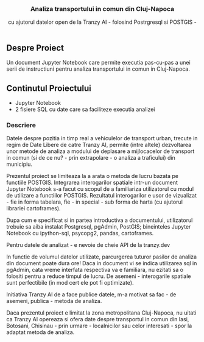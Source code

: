 
<br/>
<p align="center">
  <h3 align="center">Analiza transportului in comun din Cluj-Napoca</h3>

  <p align="center">
    cu ajutorul datelor open de la Tranzy AI - folosind Postrgresql si POSTGIS -
    <br/>
    <br/>
  </p>
</p>



## Despre Proiect

Un document Jupyter Notebook care permite executia pas-cu-pas a unei serii de instructiuni pentru analiza transportului in comun in Cluj-Napoca. 


## Continutul Proiectului

* Jupyter Notebook
* 2 fisiere SQL cu date care sa faciliteze executia analizei  


### Descriere

Datele despre pozitia in timp real a vehiculelor de transport urban, trecute in regim de Date Libere de catre Tranzy AI, permite (intre altele) dezvoltarea unor metode de analiza a modului de deplasare a mijlocacelor de transport in comun (si de ce nu? - prin extrapolare - o analiza a traficului) din municipiu. 

Prezentul proiect se limiteaza la a arata o metoda de lucru bazata pe functiile POSTGIS. Integrarea interogarilor spatiale intr-un document Jupyter Notebook s-a facut cu scopul de a familiariza utilizatorul cu modul de utilizare a functiilor POSTGIS. Rezultatul interogarilor e usor de vizualizat - fie in forma tabelara, fie - in special - sub forma de harta (cu ajutorul librariei cartoframes).

Dupa cum e specificat si in partea introductiva a documentului, utilizatorul trebuie sa aiba instalat Postgresql, pgAdmin, PostGIS; bineinteles Jupyter Notebook cu ipython-sql, psycopg2, pandas, cartoframes.

Pentru datele de analizat - e nevoie de cheie API de la tranzy.dev

In functie de volumul datelor utilizate, parcurgerea tuturor pasilor de analiza din document poate dura ore! Daca in document vi se indica utilizarea sql in pgAdmin, cata vreme interfata respectiva va e familiara, nu ezitati sa o folositi pentru a reduce timpul de lucru. De asemeni - interogarile spatiale sunt perfectibile (in mod cert ele pot fi optimizate).   

Initiativa Tranzy AI de a face publice datele, m-a motivat sa fac - de asemeni, publica - metoda de analiza. 

Daca prezentul proiect e limitat la zona metropolitana Cluj-Napoca, nu uitati ca Tranzy AI opereaza si ofera date despre transportul in comun din Iasi, Botosani, Chisinau - prin urmare - localnicilor sau celor interesati - spor la adaptat metoda de analiza. 

